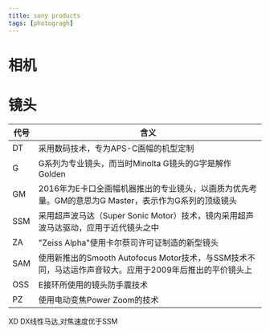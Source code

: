 ```yaml
---
title: sony products
tags: [photogragh]
---
```

# 相机


# 镜头
|代号|含义|
|---|---|
|DT| 采用数码技术，专为APS-C画幅的机型定制
|G|	G系列为专业镜头，而当时Minolta G镜头的G字是解作Golden
|GM|	2016年为E卡口全画幅机器推出的专业镜头，以画质为优先考量。GM的意思为G Master，表示作为G系列的顶级镜头
|SSM|	采用超声波马达（Super Sonic Motor）技术，镜内采用超声波马达驱动，应用于近代镜头之中
|ZA|	"Zeiss Alpha"使用卡尔蔡司许可证制造的新型镜头
|SAM|	使用新推出的Smooth Autofocus Motor技术，与SSM技术不同，马达运作声音较大。应用于2009年后推出的平价镜头上
|OSS|	E接环所使用的镜头防手震技术
|PZ|	使用电动变焦Power Zoom的技术

XD DX线性马达,对焦速度优于SSM